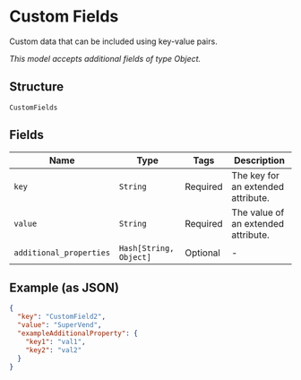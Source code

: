 
# Custom Fields

Custom data that can be included using key-value pairs.

*This model accepts additional fields of type Object.*

## Structure

`CustomFields`

## Fields

| Name | Type | Tags | Description |
|  --- | --- | --- | --- |
| `key` | `String` | Required | The key for an extended attribute. |
| `value` | `String` | Required | The value of an extended attribute. |
| `additional_properties` | `Hash[String, Object]` | Optional | - |

## Example (as JSON)

```json
{
  "key": "CustomField2",
  "value": "SuperVend",
  "exampleAdditionalProperty": {
    "key1": "val1",
    "key2": "val2"
  }
}
```


